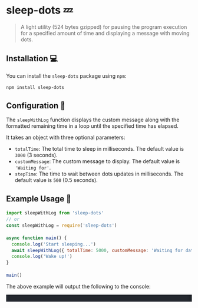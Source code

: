 # sleep-dots 💤

> A light utility (524 bytes gzipped) for pausing the program execution for a specified amount of time and displaying a message with moving dots.

## Installation 💻

You can install the `sleep-dots` package using `npm`:

```sh
npm install sleep-dots
```

## Configuration 🔧

The `sleepWithLog` function displays the custom message along with the formatted remaining time in a loop until the specified time has elapsed.

It takes an object with three optional parameters:

- `totalTime`: The total time to sleep in milliseconds. The default value is `3000` (3 seconds).
- `customMessage`: The custom message to display. The default value is `'Waiting for'`.
- `stepTime`: The time to wait between dots updates in milliseconds. The default value is `500` (0.5 seconds).

## Example Usage 🚀

```javascript
import sleepWithLog from 'sleep-dots'
// or
const sleepWithLog = require('sleep-dots')

async function main() {
  console.log('Start sleeping...')
  await sleepWithLog({ totalTime: 5000, customMessage: 'Waiting for data', stepTime: 1000 })
  console.log('Wake up!')
}

main()
```

The above example will output the following to the console:

![](doc/animation.gif)
